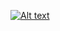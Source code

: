 [![Alt text](https://img.youtube.com/vi/0uaiGMnrCKw/0.jpg)](https://www.youtube.com/watch?v=0uaiGMnrCKw)
